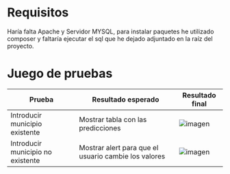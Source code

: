 # Requisitos
Haría falta Apache y Servidor MYSQL, para instalar paquetes he utilizado composer y faltaría ejecutar el sql que he dejado adjuntado en la raíz del proyecto.

# Juego de pruebas

| Prueba | Resultado esperado | Resultado final |
| ------------- | ------------- | ------------- |
| Introducir municipio existente  | Mostrar tabla con las predicciones  | ![imagen](https://user-images.githubusercontent.com/108484121/178358183-c1ff902f-d74c-4a4b-956a-30fea5346a19.png) |
| Introducir municipio no existente | Mostrar alert para que el usuario cambie los valores  | ![imagen](https://user-images.githubusercontent.com/108484121/178358429-5e924b0a-3521-42ac-93f5-6de504db409c.png)  |
